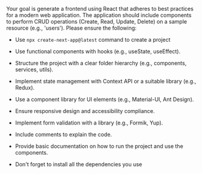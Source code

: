 Your goal is generate a frontend using React that adheres to best practices for a modern web application. The application should include components to perform CRUD operations (Create, Read, Update, Delete) on a sample resource (e.g., 'users'). Please ensure the following:

- Use `npx create-next-app@latest` command to create a project

- Use functional components with hooks (e.g., useState, useEffect).

- Structure the project with a clear folder hierarchy (e.g., components, services, utils).

- Implement state management with Context API or a suitable library (e.g., Redux).

- Use a component library for UI elements (e.g., Material-UI, Ant Design).

- Ensure responsive design and accessibility compliance.

- Implement form validation with a library (e.g., Formik, Yup).

- Include comments to explain the code.

- Provide basic documentation on how to run the project and use the components.

- Don't forget to install all the dependencies you use